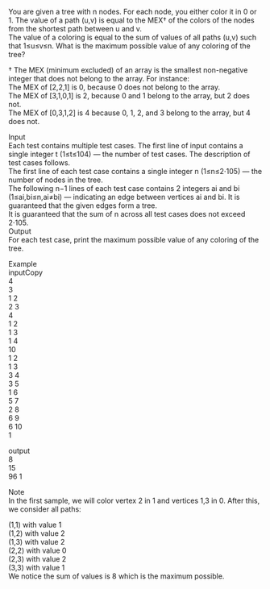 You are given a tree with n nodes. For each node, you either color it in 0 or 1. The value of a path (u,v) is equal to the MEX† of the colors of the nodes from the shortest path between u and v.<br>
The value of a coloring is equal to the sum of values of all paths (u,v) such that 1≤u≤v≤n. What is the maximum possible value of any coloring of the tree?<br>

† The MEX (minimum excluded) of an array is the smallest non-negative integer that does not belong to the array. For instance:<br>
The MEX of [2,2,1] is 0, because 0 does not belong to the array.<br>
The MEX of [3,1,0,1] is 2, because 0 and 1 belong to the array, but 2 does not.<br>
The MEX of [0,3,1,2] is 4 because 0, 1, 2, and 3 belong to the array, but 4 does not.<br>

Input<br>
Each test contains multiple test cases. The first line of input contains a single integer t (1≤t≤104) — the number of test cases. The description of test cases follows.<br>
The first line of each test case contains a single integer n (1≤n≤2⋅105) — the number of nodes in the tree.<br>
The following n−1 lines of each test case contains 2 integers ai and bi (1≤ai,bi≤n,ai≠bi) — indicating an edge between vertices ai and bi. It is guaranteed that the given edges form a tree.<br>
It is guaranteed that the sum of n across all test cases does not exceed 2⋅105.
<br>
Output<br>
For each test case, print the maximum possible value of any coloring of the tree.<br>

Example<br>
inputCopy<br>
4<br>
3<br>
1 2<br>
2 3<br>
4<br>
1 2<br>
1 3<br>
1 4<br>
10<br>
1 2<br>
1 3<br>
3 4<br>
3 5<br>
1 6<br>
5 7<br>
2 8<br>
6 9<br>
6 10<br>
1<br>

output<br>
8<br>
15<br>
96
1<br>

Note<br>
In the first sample, we will color vertex 2 in 1 and vertices 1,3 in 0. After this, we consider all paths:<br>

(1,1) with value 1<br>
(1,2) with value 2<br>
(1,3) with value 2<br>
(2,2) with value 0<br>
(2,3) with value 2<br>
(3,3) with value 1<br>
We notice the sum of values is 8 which is the maximum possible.<br>
